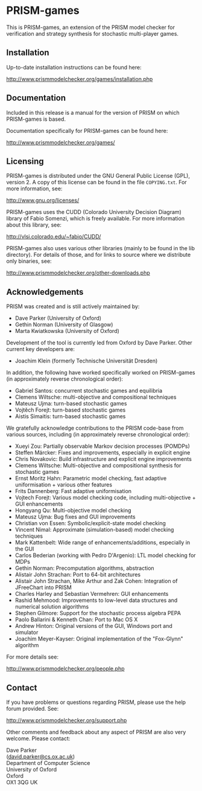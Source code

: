 # PRISM-games

This is PRISM-games, an extension of the PRISM model checker
for verification and strategy synthesis for stochastic multi-player games.


## Installation

Up-to-date installation instructions can be found here:

http://www.prismmodelchecker.org/games/installation.php


## Documentation

Included in this release is a manual for the version of PRISM
on which PRISM-games is based.

Documentation specifically for PRISM-games can be found here:

  http://www.prismmodelchecker.org/games/


## Licensing

PRISM-games is distributed under the GNU General Public License (GPL), version 2.
A copy of this license can be found in the file `COPYING.txt`.
For more information, see:

  http://www.gnu.org/licenses/

PRISM-games uses the CUDD (Colorado University Decision Diagram) library of Fabio Somenzi,
which is freely available. For more information about this library, see:

  http://vlsi.colorado.edu/~fabio/CUDD/

PRISM-games also uses various other libraries (mainly to be found in the lib directory).
For details of those, and for links to source where we distribute only binaries, see:

http://www.prismmodelchecker.org/other-downloads.php


## Acknowledgements

PRISM was created and is still actively maintained by:

 * Dave Parker (University of Oxford)
 * Gethin Norman (University of Glasgow)
 * Marta Kwiatkowska (University of Oxford) 

Development of the tool is currently led from Oxford by Dave Parker. Other current key developers are:

 * Joachim Klein (formerly Technische Universität Dresden)

In addition, the following have worked specifically worked on PRISM-games
(in approximately reverse chronological order):

* Gabriel Santos: concurrent stochastic games and equilibria
* Clemens Wiltsche: multi-objective and compositional techniques
* Mateusz Ujma: turn-based stochastic games
* Vojtěch Forejt: turn-based stochastic games
* Aistis Simaitis: turn-based stochastic games

We gratefully acknowledge contributions to the PRISM code-base from various sources,
including (in approximately reverse chronological order):

 * Xueyi Zou: Partially observable Markov decision processes (POMDPs)
 * Steffen Märcker: Fixes and improvements, especially in explicit engine
 * Chris Novakovic: Build infrastructure and explicit engine improvements
 * Clemens Wiltsche: Multi-objective and compositional synthesis for stochastic games
 * Ernst Moritz Hahn: Parametric model checking, fast adaptive uniformisation + various other features
 * Frits Dannenberg: Fast adaptive uniformisation
 * Vojtech Forejt: Various model checking code, including multi-objective + GUI enhancements
 * Hongyang Qu: Multi-objective model checking
 * Mateusz Ujma: Bug fixes and GUI improvements
 * Christian von Essen: Symbolic/explicit-state model checking
 * Vincent Nimal: Approximate (simulation-based) model checking techniques
 * Mark Kattenbelt: Wide range of enhancements/additions, especially in the GUI
 * Carlos Bederian (working with Pedro D'Argenio): LTL model checking for MDPs
 * Gethin Norman: Precomputation algorithms, abstraction
 * Alistair John Strachan: Port to 64-bit architectures
 * Alistair John Strachan, Mike Arthur and Zak Cohen: Integration of JFreeChart into PRISM
 * Charles Harley and Sebastian Vermehren: GUI enhancements
 * Rashid Mehmood: Improvements to low-level data structures and numerical solution algorithms
 * Stephen Gilmore: Support for the stochastic process algebra PEPA
 * Paolo Ballarini & Kenneth Chan: Port to Mac OS X
 * Andrew Hinton: Original versions of the GUI, Windows port and simulator
 * Joachim Meyer-Kayser: Original implementation of the "Fox-Glynn" algorithm 

For more details see:

  http://www.prismmodelchecker.org/people.php


## Contact

If you have problems or questions regarding PRISM, please use the help forum provided. See:

  http://www.prismmodelchecker.org/support.php

Other comments and feedback about any aspect of PRISM are also very welcome. Please contact:

  Dave Parker  
  (david.parker@cs.ox.ac.uk)  
  Department of Computer Science  
  University of Oxford  
  Oxford  
  OX1 3QG
  UK

